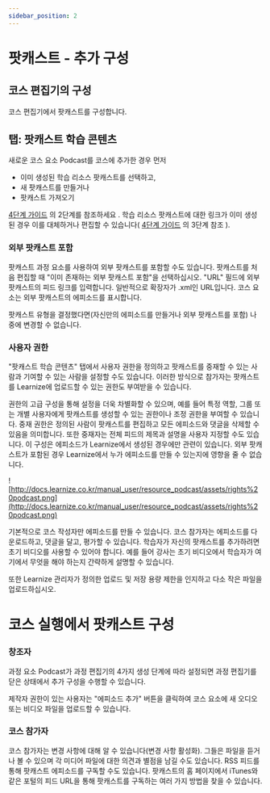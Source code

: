 ```yaml
---
sidebar_position: 2
---
```


# 팟캐스트 - 추가 구성

## 코스 편집기의 구성

코스 편집기에서 팟캐스트를 구성합니다.

## 탭: 팟캐스트 학습 콘텐츠

새로운 코스 요소 Podcast를 코스에 추가한 경우 먼저

- 이미 생성된 학습 리소스 팟캐스트를 선택하고,
- 새 팟캐스트를 만들거나
- 팟캐스트 가져오기

[4단계 가이드](http://docs.learnize.co.kr/manual_user/resource_podcast/Four_Steps_to_Your_Podcast/) 의 2단계를 참조하세요 . 학습 리소스 팟캐스트에 대한 링크가 이미 생성된 경우 이를 대체하거나 편집할 수 있습니다( [4단계 가이드](http://docs.learnize.co.kr/manual_user/resource_podcast/Four_Steps_to_Your_Podcast/) 의 3단계 참조 ).

### 외부 팟캐스트 포함

팟캐스트 과정 요소를 사용하여 외부 팟캐스트를 포함할 수도 있습니다. 팟캐스트를 처음 편집할 때 "이미 존재하는 외부 팟캐스트 포함"을 선택하십시오. "URL" 필드에 외부 팟캐스트의 피드 링크를 입력합니다. 일반적으로 확장자가 .xml인 URL입니다. 코스 요소는 외부 팟캐스트의 에피소드를 표시합니다.

팟캐스트 유형을 결정했다면(자신만의 에피소드를 만들거나 외부 팟캐스트를 포함) 나중에 변경할 수 없습니다.

### 사용자 권한

"팟캐스트 학습 콘텐츠" 탭에서 사용자 권한을 정의하고 팟캐스트를 중재할 수 있는 사람과 기여할 수 있는 사람을 설정할 수도 있습니다. 이러한 방식으로 참가자는 팟캐스트를 Learnize에 업로드할 수 있는 권한도 부여받을 수 있습니다.

권한의 고급 구성을 통해 설정을 더욱 차별화할 수 있으며, 예를 들어 특정 역할, 그룹 또는 개별 사용자에게 팟캐스트를 생성할 수 있는 권한이나 조정 권한을 부여할 수 있습니다. 중재 권한은 정의된 사람이 팟캐스트를 편집하고 모든 에피소드와 댓글을 삭제할 수 있음을 의미합니다. 또한 중재자는 전체 피드의 제목과 설명을 사용자 지정할 수도 있습니다. 이 구성은 에피소드가 Learnize에서 생성된 경우에만 관련이 있습니다. 외부 팟캐스트가 포함된 경우 Learnize에서 누가 에피소드를 만들 수 있는지에 영향을 줄 수 없습니다.

![http://docs.learnize.co.kr/manual_user/resource_podcast/assets/rights%20podcast.png](http://docs.learnize.co.kr/manual_user/resource_podcast/assets/rights%20podcast.png)

기본적으로 코스 작성자만 에피소드를 만들 수 있습니다. 코스 참가자는 에피소드를 다운로드하고, 댓글을 달고, 평가할 수 있습니다. 학습자가 자신의 팟캐스트를 추가하려면 초기 비디오를 사용할 수 있어야 합니다. 예를 들어 강사는 초기 비디오에서 학습자가 여기에서 무엇을 해야 하는지 간략하게 설명할 수 있습니다.

또한 Learnize 관리자가 정의한 업로드 및 저장 용량 제한을 인지하고 다소 작은 파일을 업로드하십시오.

# 코스 실행에서 팟캐스트 구성

### **창조자**

과정 요소 Podcast가 과정 편집기의 4가지 생성 단계에 따라 설정되면 과정 편집기를 닫은 상태에서 추가 구성을 수행할 수 있습니다.

제작자 권한이 있는 사용자는 "에피소드 추가" 버튼을 클릭하여 코스 요소에 새 오디오 또는 비디오 파일을 업로드할 수 있습니다.

### **코스 참가자**

코스 참가자는 변경 사항에 대해 알 수 있습니다(변경 사항 활성화). 그들은 파일을 듣거나 볼 수 있으며 각 미디어 파일에 대한 의견과 별점을 남길 수도 있습니다. RSS 피드를 통해 팟캐스트 에피소드를 구독할 수도 있습니다. 팟캐스트의 홈 페이지에서 iTunes와 같은 포털의 피드 URL을 통해 팟캐스트를 구독하는 여러 가지 방법을 찾을 수 있습니다.